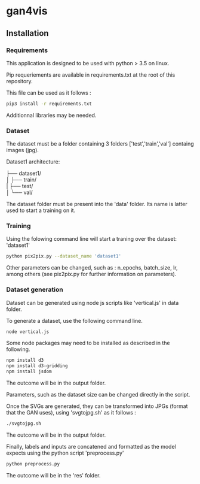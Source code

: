 # gan4vis

## Installation

### Requirements

This application is designed to be used with python > 3.5 on linux.

Pip requeriements are available in requirements.txt at the root of this repository.

This file can be used as it follows :

``` sh
pip3 install -r requirements.txt

```

Additionnal libraries may be needed.




### Dataset

The dataset must be a folder containing 3 folders ['test','train','val'] containg images (jpg).

Dataset1 architecture:

├── dataset1/ <br/>
│   ├── train/ <br/>
|   ├── test/ <br/>
│   └── val/ <br/>

The dataset folder must be present into the 'data' folder. Its name is latter used to start a training on it.


### Training

Using the folowing command line will start a traning over the dataset: 'dataset1'

``` sh
python pix2pix.py --dataset_name 'dataset1'

```

Other parameters can be changed, such as : n_epochs, batch_size, lr,  among others (see pix2pix.py for further information on parameters).


### Dataset generation

Dataset can be generated using node js scripts like 'vertical.js' in data folder.


To generate a dataset, use the following command line.

``` sh
node vertical.js

```

Some node packages may need to be installed as described in the following.

``` sh
npm install d3
npm install d3-gridding
npm install jsdom

```

The outcome will be in the output folder.

Parameters, such as the dataset size can be changed directly in the script.

Once the SVGs are generated, they can be transformed into JPGs (format that the GAN uses), using 'svgtojpg.sh' as it follows :
``` sh
./svgtojpg.sh

```
The outcome will be in the output folder.

Finally, labels and inputs are concatened and formatted as the model expects using the python script 'preprocess.py'

``` sh
python preprocess.py

```
The outcome will be in the 'res' folder.
